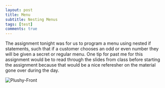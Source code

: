 ```yaml
---
layout: post
title: Menu
subtitle: Nesting Menus
tags: [test]
comments: true
---
```


The assignment tonight was for us to program a menu using nested if statements, such that if a customer chooses an odd or even number they will be given a secret or regular menu.
One tip for past me for this assignment would be to read through the slides from class before starting the assignment because that would be a nice referesher on the material gone over during the day.


![Plushy-Front](https://paulharshbarger.github.io/img/plushy-front.jpeg)
